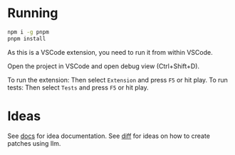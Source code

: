 # Running
```sh
npm i -g pnpm
pnpm install
```

As this is a VSCode extension, you need to run it from within VSCode.

Open the project in VSCode and open debug view (Ctrl+Shift+D).

To run the extension: Then select `Extension` and press `F5` or hit play.
To run tests: Then select `Tests` and press `F5` or hit play.

# Ideas

See [docs](docs/) for idea documentation.
See [diff](src/diff/docs/) for ideas on how to create patches using llm.